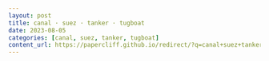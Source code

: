 ```yaml
---
layout: post
title: canal · suez · tanker · tugboat
date: 2023-08-05
categories: [canal, suez, tanker, tugboat]
content_url: https://papercliff.github.io/redirect/?q=canal+suez+tanker+tugboat&tbs=cdr:1,cd_min:8/4/2023,cd_max:8/6/2023
---
```

